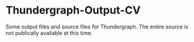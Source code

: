 # Thundergraph-Output-CV
Some output files and source files for Thundergraph. The entire source is not publically available at this time.
